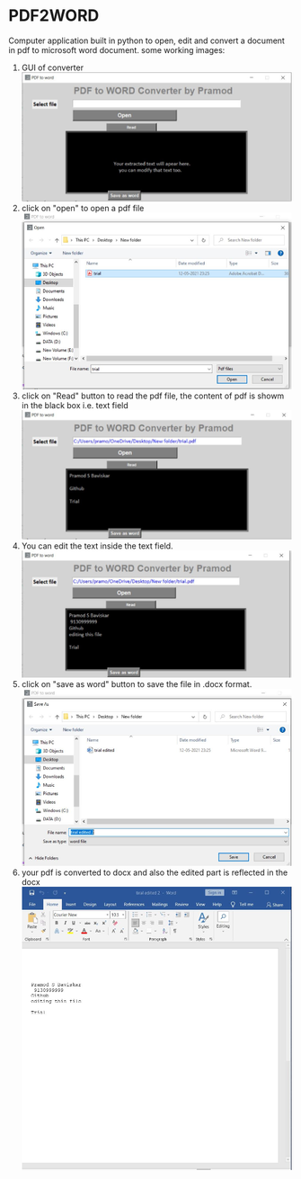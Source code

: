 # PDF2WORD
Computer application built in python to open, edit and convert a document in pdf to microsoft word document. 
some working images:
1. GUI of converter
![](working%20images/1.JPG)
2. click on "open" to open a pdf file
![](working%20images/2.JPG)
3. click on "Read" button to read the pdf file, the content of pdf is showm in the black box i.e. text field
![](working%20images/3.JPG)
4. You can edit the text inside the text field.
![](working%20images/4.JPG)
5. click on "save as word" button to save the file in .docx format.
![](working%20images/5.JPG)
6. your pdf is converted to docx and also the edited part is reflected in the docx
![](working%20images/6.JPG)
